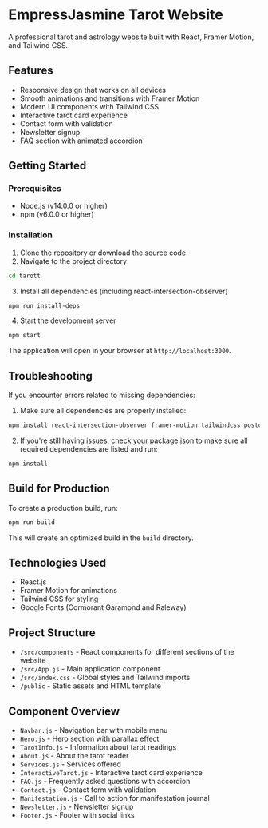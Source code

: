 # EmpressJasmine Tarot Website

A professional tarot and astrology website built with React, Framer Motion, and Tailwind CSS.

## Features

- Responsive design that works on all devices
- Smooth animations and transitions with Framer Motion
- Modern UI components with Tailwind CSS
- Interactive tarot card experience
- Contact form with validation
- Newsletter signup
- FAQ section with animated accordion

## Getting Started

### Prerequisites

- Node.js (v14.0.0 or higher)
- npm (v6.0.0 or higher)

### Installation

1. Clone the repository or download the source code
2. Navigate to the project directory

```bash
cd tarott
```

3. Install all dependencies (including react-intersection-observer)

```bash
npm run install-deps
```

4. Start the development server

```bash
npm start
```

The application will open in your browser at `http://localhost:3000`.

## Troubleshooting

If you encounter errors related to missing dependencies:

1. Make sure all dependencies are properly installed:

```bash
npm install react-intersection-observer framer-motion tailwindcss postcss autoprefixer
```

2. If you're still having issues, check your package.json to make sure all required dependencies are listed and run:

```bash
npm install
```

## Build for Production

To create a production build, run:

```bash
npm run build
```

This will create an optimized build in the `build` directory.

## Technologies Used

- React.js
- Framer Motion for animations
- Tailwind CSS for styling
- Google Fonts (Cormorant Garamond and Raleway)

## Project Structure

- `/src/components` - React components for different sections of the website
- `/src/App.js` - Main application component
- `/src/index.css` - Global styles and Tailwind imports
- `/public` - Static assets and HTML template

## Component Overview

- `Navbar.js` - Navigation bar with mobile menu
- `Hero.js` - Hero section with parallax effect
- `TarotInfo.js` - Information about tarot readings
- `About.js` - About the tarot reader
- `Services.js` - Services offered
- `InteractiveTarot.js` - Interactive tarot card experience
- `FAQ.js` - Frequently asked questions with accordion
- `Contact.js` - Contact form with validation
- `Manifestation.js` - Call to action for manifestation journal
- `Newsletter.js` - Newsletter signup
- `Footer.js` - Footer with social links